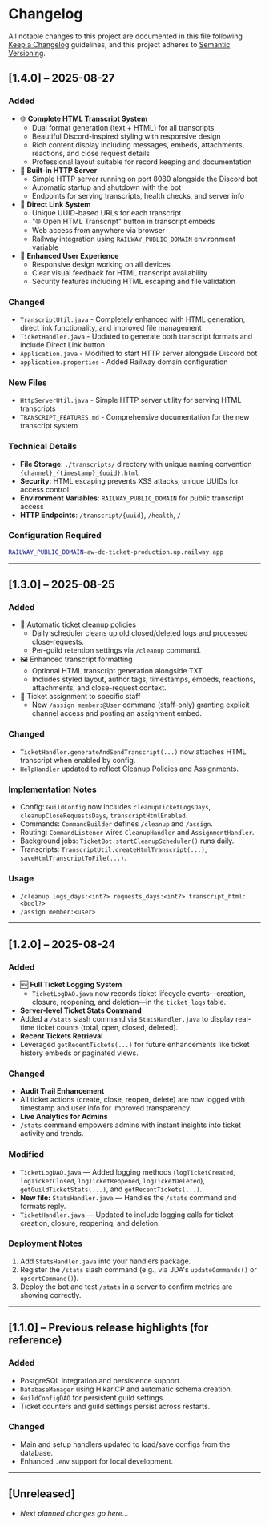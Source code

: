 # Changelog

All notable changes to this project are documented in this file following [Keep a Changelog](https://keepachangelog.com/) guidelines, and this project adheres to [Semantic Versioning](https://semver.org/).

## [1.4.0] – 2025-08-27

### Added
- 🌐 **Complete HTML Transcript System**
  - Dual format generation (text + HTML) for all transcripts
  - Beautiful Discord-inspired styling with responsive design
  - Rich content display including messages, embeds, attachments, reactions, and close request details
  - Professional layout suitable for record keeping and documentation
- 🚀 **Built-in HTTP Server**
  - Simple HTTP server running on port 8080 alongside the Discord bot
  - Automatic startup and shutdown with the bot
  - Endpoints for serving transcripts, health checks, and server info
- 🔗 **Direct Link System**
  - Unique UUID-based URLs for each transcript
  - "🌐 Open HTML Transcript" button in transcript embeds
  - Web access from anywhere via browser
  - Railway integration using `RAILWAY_PUBLIC_DOMAIN` environment variable
- 📱 **Enhanced User Experience**
  - Responsive design working on all devices
  - Clear visual feedback for HTML transcript availability
  - Security features including HTML escaping and file validation

### Changed
- `TranscriptUtil.java` - Completely enhanced with HTML generation, direct link functionality, and improved file management
- `TicketHandler.java` - Updated to generate both transcript formats and include Direct Link button
- `Application.java` - Modified to start HTTP server alongside Discord bot
- `application.properties` - Added Railway domain configuration

### New Files
- `HttpServerUtil.java` - Simple HTTP server utility for serving HTML transcripts
- `TRANSCRIPT_FEATURES.md` - Comprehensive documentation for the new transcript system

### Technical Details
- **File Storage**: `./transcripts/` directory with unique naming convention `{channel}_{timestamp}_{uuid}.html`
- **Security**: HTML escaping prevents XSS attacks, unique UUIDs for access control
- **Environment Variables**: `RAILWAY_PUBLIC_DOMAIN` for public transcript access
- **HTTP Endpoints**: `/transcript/{uuid}`, `/health`, `/`

### Configuration Required
```bash
RAILWAY_PUBLIC_DOMAIN=aw-dc-ticket-production.up.railway.app
```

---

## [1.3.0] – 2025-08-25

### Added
- 🧹 Automatic ticket cleanup policies
  - Daily scheduler cleans up old closed/deleted logs and processed close-requests.
  - Per-guild retention settings via `/cleanup` command.
- 🖼️ Enhanced transcript formatting
  - Optional HTML transcript generation alongside TXT.
  - Includes styled layout, author tags, timestamps, embeds, reactions, attachments, and close-request context.
- 👥 Ticket assignment to specific staff
  - New `/assign member:@User` command (staff-only) granting explicit channel access and posting an assignment embed.

### Changed
- `TicketHandler.generateAndSendTranscript(...)` now attaches HTML transcript when enabled by config.
- `HelpHandler` updated to reflect Cleanup Policies and Assignments.

### Implementation Notes
- Config: `GuildConfig` now includes `cleanupTicketLogsDays`, `cleanupCloseRequestsDays`, `transcriptHtmlEnabled`.
- Commands: `CommandBuilder` defines `/cleanup` and `/assign`.
- Routing: `CommandListener` wires `CleanupHandler` and `AssignmentHandler`.
- Background jobs: `TicketBot.startCleanupScheduler()` runs daily.
- Transcripts: `TranscriptUtil.createHtmlTranscript(...)`, `saveHtmlTranscriptToFile(...)`.

### Usage
- `/cleanup logs_days:<int?> requests_days:<int?> transcript_html:<bool?>`
- `/assign member:<user>`

---

## [1.2.0] – 2025-08-24

### Added
- 🆕 **Full Ticket Logging System**
  - `TicketLogDAO.java` now records ticket lifecycle events—creation, closure, reopening, and deletion—in the `ticket_logs` table.
-  **Server-level Ticket Stats Command**
- Added a `/stats` slash command via `StatsHandler.java` to display real-time ticket counts (total, open, closed, deleted).
-  **Recent Tickets Retrieval**
- Leveraged `getRecentTickets(...)` for future enhancements like ticket history embeds or paginated views.

### Changed
-  **Audit Trail Enhancement**
- All ticket actions (create, close, reopen, delete) are now logged with timestamp and user info for improved transparency.
-  **Live Analytics for Admins**
- `/stats` command empowers admins with instant insights into ticket activity and trends.

### Modified
- `TicketLogDAO.java` — Added logging methods (`logTicketCreated`, `logTicketClosed`, `logTicketReopened`, `logTicketDeleted`), `getGuildTicketStats(...)`, and `getRecentTickets(...)`.
- **New file:** `StatsHandler.java` — Handles the `/stats` command and formats reply.
- `TicketHandler.java` — Updated to include logging calls for ticket creation, closure, reopening, and deletion.

### Deployment Notes
1. Add `StatsHandler.java` into your handlers package.
2. Register the `/stats` slash command (e.g., via JDA's `updateCommands()` or `upsertCommand()`).
3. Deploy the bot and test `/stats` in a server to confirm metrics are showing correctly.

---

## [1.1.0] – Previous release highlights (for reference)

### Added
- PostgreSQL integration and persistence support.
- `DatabaseManager` using HikariCP and automatic schema creation.
- `GuildConfigDAO` for persistent guild settings.
- Ticket counters and guild settings persist across restarts.

### Changed
- Main and setup handlers updated to load/save configs from the database.
- Enhanced `.env` support for local development.

---

## [Unreleased]
- _Next planned changes go here…_
